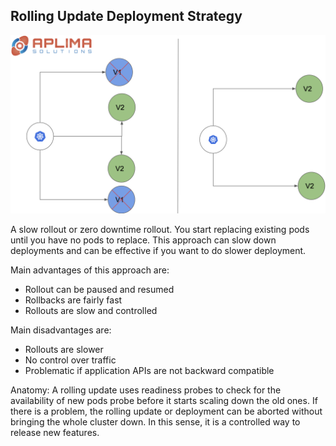 ## Rolling Update Deployment Strategy

![Rolling update](../images/rollingUpdate.png)

A slow rollout or zero downtime rollout. You start replacing existing pods until you have no pods to replace. This approach can slow down deployments and can be effective if you want to do slower deployment.

Main advantages of this approach are:
* Rollout can be paused and resumed
* Rollbacks are fairly fast
* Rollouts are slow and controlled

Main disadvantages are:
* Rollouts are slower
* No control over traffic
* Problematic if application APIs are not backward compatible

Anatomy: A rolling update uses readiness probes to check for the availability of new pods probe before it starts scaling down the old ones. If there is a problem, the rolling update or deployment can be aborted without bringing the whole cluster down. In this sense, it is a controlled way to release new features. 